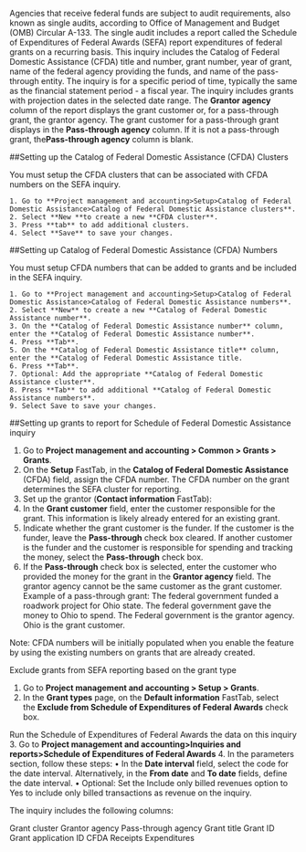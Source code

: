 

Agencies that receive federal funds are subject to audit requirements, also known as single audits, according to Office of Management and Budget (OMB) Circular A-133. The single audit includes a report called the Schedule of Expenditures of Federal Awards (SEFA)  report expenditures of federal grants on a recurring basis. This inquiry includes the Catalog of Federal Domestic Assistance (CFDA) title and number, grant number, year of grant, name of the federal agency providing the funds, and name of the pass-through entity. The inquiry is for a specific period of time, typically the same as the financial statement period - a fiscal year.
The inquiry includes grants with projection dates in the selected date range. The **Grantor agency** column of the report displays the grant customer or, for a pass-through grant, the grantor agency. The grant customer for a pass-through grant displays in the **Pass-through agency** column. If it is not a pass-through grant, the**Pass-through agency** column is blank.


##Setting up the Catalog of Federal Domestic Assistance (CFDA) Clusters

You must setup the CFDA clusters that can be associated with CFDA numbers on the SEFA inquiry.

	1. Go to **Project management and accounting>Setup>Catalog of Federal Domestic Assistance>Catalog of Federal Domestic Assistance clusters**.
	2. Select **New **to create a new **CFDA cluster**.
	3. Press **tab** to add additional clusters.
	4. Select **Save** to save your changes.

##Setting up Catalog of Federal Domestic Assistance (CFDA) Numbers

You must setup CFDA numbers that can be added to grants and be included in the SEFA inquiry.

	1. Go to **Project management and accounting>Setup>Catalog of Federal Domestic Assistance>Catalog of Federal Domestic Assistance numbers**.
	2. Select **New** to create a new **Catalog of Federal Domestic Assistance number**.
	3. On the **Catalog of Federal Domestic Assistance number** column, enter the **Catalog of Federal Domestic Assistance number**.
	4. Press **Tab**.
	5. On the **Catalog of Federal Domestic Assistance title** column, enter the **Catalog of Federal Domestic Assistance title.
	6. Press **Tab**.
	7. Optional: Add the appropriate **Catalog of Federal Domestic Assistance cluster**. 
	8. Press **Tab** to add additional **Catalog of Federal Domestic Assistance numbers**.
	9. Select Save to save your changes.
	
	

##Setting up grants to report for Schedule of Federal Domestic Assistance inquiry

1. Go to **Project management and accounting > Common > Grants > Grants**.
2. On the **Setup** FastTab, in the **Catalog of Federal Domestic Assistance** (CFDA) field, assign the CFDA number. The CFDA number on the grant determines the SEFA cluster for reporting.
3. Set up the grantor (**Contact information** FastTab): 
4. In the **Grant customer** field, enter the customer responsible for the grant. This information is likely already entered for an existing grant.
5. Indicate whether the grant customer is the funder. If the customer is the funder, leave the **Pass-through** check box cleared. If another customer is the funder and the customer is responsible for spending and tracking the money, select the **Pass-through** check box.
6. If the **Pass-through** check box is selected, enter the customer who provided the money for the grant in the **Grantor agency** field. The grantor agency cannot be the same customer as the grant customer.
Example of a pass-through grant: The federal government funded a roadwork project for Ohio state. The federal government gave the money to Ohio to spend. The Federal government is the grantor agency. Ohio is the grant customer.

Note: CFDA numbers will be initially populated when you enable the feature by using the existing numbers on grants that are already created.


 Exclude grants from SEFA reporting based on the grant type
1. Go to **Project management and accounting > Setup > Grants**.
2. In the **Grant types** page, on the **Default information** FastTab, select the **Exclude from Schedule of Expenditures of Federal Awards** check box.


Run the Schedule of Expenditures of Federal Awards the data on this inquiry
3. Go to **Project management and accounting>Inquiries and reports>Schedule of Expenditures of Federal Awards**
4. In the parameters section, follow these steps:
• In the **Date interval** field, select the code for the date interval. Alternatively, in the **From date** and **To date** fields, define the date interval.
• Optional: Set the Include only billed revenues option to Yes to include only billed transactions as revenue on the inquiry.

The inquiry includes the following columns:

Grant cluster
Grantor agency
Pass-through agency
Grant title
Grant ID
Grant application ID
CFDA
Receipts
Expenditures
